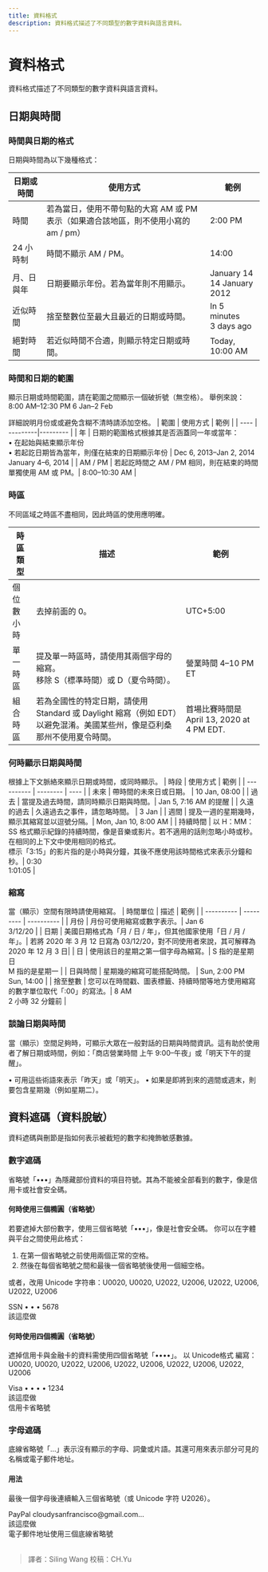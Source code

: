 ```yaml
---
title: 資料格式
description: 資料格式描述了不同類型的數字資料與語言資料。
---
```


# 資料格式

資料格式描述了不同類型的數字資料與語言資料。

## 日期與時間

### 時間與日期的格式

日期與時間為以下幾種格式：

| 日期或時間 | 使用方式 | 範例 |
| ---------- | ----------- | --------- |
| 時間 | 若為當日，使用不帶句點的大寫 AM 或 PM 表示（如果適合該地區，則不使用小寫的 am / pm）| 2:00 PM |
| 24 小時制 | 時間不顯示 AM / PM。| 14:00 |
| 月、日與年 | 日期要顯示年份。若為當年則不用顯示。| January 14 <br> 14 January 2012 |
| 近似時間 | 捨至整數位至最大且最近的日期或時間。| In 5 minutes <br> 3 days ago |
| 絕對時間 | 若近似時間不合適，則顯示特定日期或時間。| Today, 10:00 AM |

### 時間和日期的範圍

顯示日期或時間範圍，請在範圍之間顯示一個破折號（無空格）。
舉例來說：
8:00 AM–12:30 PM
6 Jan–2 Feb

詳細說明月份或或避免含糊不清時請添加空格。
| 範圍 | 使用方式 | 範例 |
| ---- | ---------|--------- |
| 年 |  日期的範圍格式根據其是否涵蓋同一年或當年：<br> • 在起始與結束顯示年份 <br> • 若起訖日期皆為當年，則僅在結束的日期顯示年份 | Dec 6, 2013–Jan 2, 2014 <br> January 4–6, 2014 |
| AM / PM | 若起訖時間之 AM / PM 相同，則在結束的時間單獨使用 AM 或 PM。| 8:00–10:30 AM                                           |

### 時區

不同區域之時區不盡相同，因此時區的使用應明確。

| 時區類型 | 描述 | 範例 |
| -------- | ---- | ---|
| 個位數小時 | 去掉前面的 0。 | UTC+5:00 |
| 單一時區 | 提及單一時區時，請使用其兩個字母的縮寫。<br>移除 S（標準時間）或 D（夏令時間）。| 營業時間 4–10 PM ET |
| 組合時區 | 若為全國性的特定日期，請使用 Standard 或 Daylight 縮寫（例如 EDT）以避免混淆。美國某些州，像是亞利桑那州不使用夏令時間。| 首場比賽時間是 April 13, 2020 at 4 PM EDT. |

### 何時顯示日期與時間

根據上下文脈絡來顯示日期或時間，或同時顯示。
| 時段 | 使用方式 | 範例 |
| ---------- | -------- | ---- |
| 未來 | 帶時間的未來日或日期。 | 10 Jan, 08:00 |
| 過去 | 當提及過去時間，請同時顯示日期與時間。| Jan 5, 7:16 AM 的提醒 |
| 久遠的過去 | 久遠過去之事件，請忽略時間。 | 3 Jan |
| 週間 | 提及一週的星期幾時，顯示其縮寫並以逗號分隔。| Mon, Jan 10, 8:00 AM |
| 持續時間 | 以 H：MM：SS 格式顯示紀錄的持續時間，像是音樂或影片。若不適用的話則忽略小時或秒。<br> 在相同的上下文中使用相同的格式。<br> 標示「3:15」的影片指的是小時與分鐘，其後不應使用該時間格式來表示分鐘和秒。| 0:30 <br> 1:01:05 |

### 縮寫

當（顯示）空間有限時請使用縮寫。
| 時間單位 | 描述 | 範例 |
| ---------- | --------- | ---------- |
| 月份 | 月份可使用縮寫或數字表示。| Jan 6 <br> 3/12/20 |
| 日期 | 美國日期格式為「月 / 日 / 年」，但其他國家使用「日 / 月 / 年」。| 若將 2020 年 3 月 12 日寫為 03/12/20，對不同使用者來說，其可解釋為 2020 年 12 月 3 日|
| 日 | 使用該日的星期之第一個字母為縮寫。| S 指的是星期日 <br> M 指的是星期一 |
| 日與時間 | 星期幾的縮寫可能搭配時間。 | Sun, 2:00 PM <br> Sun, 14:00 |
| 捨至整數 | 您可以在時間戳、圖表標籤、持續時間等地方使用縮寫的數字單位取代「:00」的寫法。| 8 AM <br> 2 小時 32 分鐘前 |

### 談論日期與時間

當（顯示）空間足夠時，可顯示大眾在一般對話的日期與時間資訊。這有助於使用者了解日期或時間，例如：「商店營業時間 上午 9:00–午夜」或「明天下午的提醒」。

• 可用這些術語來表示「昨天」或「明天」。
• 如果是即將到來的週間或週末，則要包含星期幾（例如星期二）。


## 資料遮碼（資料脫敏）

資料遮碼與刪節是指如何表示被截短的數字和掩飾敏感數據。

### 數字遮碼

省略號「•••」為隱藏部份資料的項目符號。其為不能被全部看到的數字，像是信用卡或社會安全碼。

#### 何時使用三個橢圓（省略號）

若要遮掉大部份數字，使用三個省略號「•••」，像是社會安全碼。
你可以在字體與平台之間使用此格式：
1. 在第一個省略號之前使用兩個正常的空格。
2. 然後在每個省略號之間和最後一個省略號後使用一個細空格。

或者，改用 Unicode 字符串：U0020, U0020, U2022, U2006, U2022, U2006, U2022, U2006

<!-- ![SSN示意圖](https://i.imgur.com/1L29tqR.png) -->
<div>
SSN • • • 5678
<br>
該這麼做
</div>


#### 何時使用四個橢圓（省略號）
遮掉信用卡與金融卡的資料需使用四個省略號「••••」。
以 Unicode格式 編寫：U0020, U0020, U2022, U2006, U2022, U2006, U2022, U2006, U2022, U2006

<!-- ![Visa示意圖](https://i.imgur.com/6AeNRa0.png) -->
<div>
Visa • • • • 1234
<br>
該這麼做
<br>
信用卡省略號
</div>


### 字母遮碼
底線省略號「...」表示沒有顯示的字母、詞彙或片語。其還可用來表示部分可見的名稱或電子郵件地址。

#### 用法
最後一個字母後連續輸入三個省略號（或 Unicode 字符 U2026）。

<!-- ![PayPal示意圖](https://i.imgur.com/Rwz1NA9.png) -->
<div>
PayPal cloudysanfrancisco@gmail.com…
<br>
該這麼做
<br>
電子郵件地址使用三個底線省略號
</div>

<br>

> 譯者：Siling Wang
> 校稿：CH.Yu